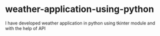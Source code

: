 # weather-application-using-python
I have developed weather application in python using tkinter module and with the help of API 
